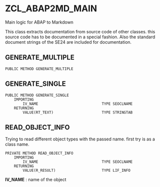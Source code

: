 # ZCL_ABAP2MD_MAIN

Main logic for ABAP to Markdown

This class extracts documentation from source code of other classes.
this source code has to be documented in a special fashion.
Also the standard document strings of the SE24 are included for documentation.


## GENERATE_MULTIPLE


    PUBLIC METHOD GENERATE_MULTIPLE

## GENERATE_SINGLE


    PUBLIC METHOD GENERATE_SINGLE
        IMPORTING
            IV_NAME                             TYPE SEOCLNAME
        RETURNING
            VALUE(RT_TEXT)                      TYPE STRINGTAB

## READ_OBJECT_INFO

Trying to read different object types with the passed name.
first try is as a class name.


    PRIVATE METHOD READ_OBJECT_INFO
        IMPORTING
            IV_NAME                             TYPE SEOCLNAME
        RETURNING
            VALUE(R_RESULT)                     TYPE LIF_INFO

**IV_NAME**
:  name of the object
